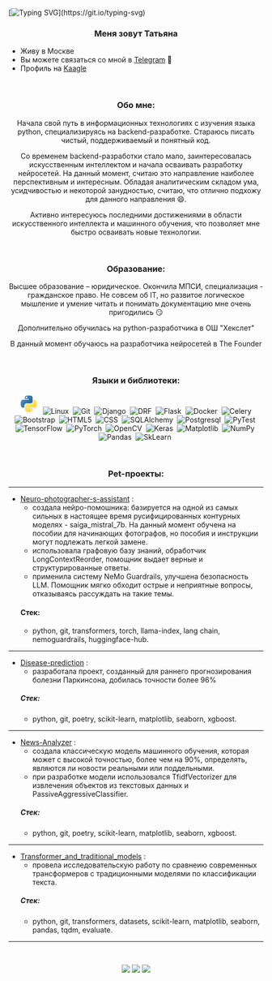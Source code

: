 [![Typing SVG](https://readme-typing-svg.herokuapp.com?font=Fira+Code&weight=600&size=25&pause=1000&color=081C24&center=true&vCenter=true&random=false&width=1200&lines=Welcome+to+my+GitHub!)](https://git.io/typing-svg)

### <div align="center">Меня зовут Татьяна </div>
- Живу в Москве
- Вы можете связаться со мной в [Telegram](https://t.me/Tarillia) 🤗
- Профиль на [Kaagle](https://www.kaggle.com/tarilia)
<br/>

### <div align="center">Обо мне:</p>
<p align="center">Начала свой путь в информационных технологиях с изучения языка python, специализируясь на backend-разработке. Стараюсь писать чистый, поддерживаемый и понятный код.</p>
<p align="center">Со временем backend-разработки стало мало, заинтересовалась искусственным интеллектом и начала осваивать разработку нейросетей. На данный момент, считаю это направление наиболее перспективным и интересным. Обладая аналитическим складом ума, усидчивостью и некоторой занудностью, считаю, что отлично подхожу для данного направления 😄.</p>
  <p align="center">Активно интересуюсь последними достижениями в области искусственного интеллекта и машинного обучения, что позволяет мне быстро осваивать новые технологии.</p>
</div>
<br/>

### <p align="center">Образование:</p>
<p align="center">Высшее образование – юридическое. Окончила МПСИ, специализация - гражданское право. Не совсем об IT, но развитое логическое мышление и умение читать и понимать документацию мне очень пригодились 😏</p>
</div>
<p align="center">Дополнительно обучилась на python-разработчика в ОШ "Хекслет"</p>
</div>
<p align="center">В данный момент обучаюсь на разработчика нейросетей в The Founder</p>
</div>
<br/>

### <p align="center">Языки и библиотеки:</p>
<div align="center">
  
<img src="https://github.com/devicons/devicon/blob/master/icons/python/python-original.svg" title="Python" alt="Python" width="40" height="40"/>&nbsp;
![Linux](https://img.shields.io/badge/-Linux-05122A?style=flat&logo=linux)&nbsp;
![Git](https://img.shields.io/badge/-Git-05122A?style=flat&logo=git)&nbsp;
![Django](https://img.shields.io/badge/-Django-05122A?style=flat&logo=django)&nbsp;
![DRF](https://img.shields.io/badge/-DRF-05122A?style=flat&logo=drf)&nbsp;
![Flask](https://img.shields.io/badge/-Flask-05122A?style=flat&logo=flask)&nbsp;
![Docker](https://img.shields.io/badge/-Docker-05122A?style=flat&logo=docker)&nbsp;
![Celery](https://img.shields.io/badge/-Celery-05122A?style=flat&logo=celery)&nbsp;
![Bootstrap](https://img.shields.io/badge/-Bootstrap-05122A?style=flat&logo=bootstrap)&nbsp;
![HTML5](https://img.shields.io/badge/-HTML5-05122A?style=flat&logo=HTML5)&nbsp;
![CSS](https://img.shields.io/badge/-CSS-05122A?style=flat&logo=CSS3)&nbsp;
![SQLAlchemy](https://img.shields.io/badge/-SQLAlchemy-05122A?style=flat&logo=SQLAlchemy)&nbsp;
![Postgresql](https://img.shields.io/badge/-Postgresql-05122A?style=flat&logo=postgresql)&nbsp;
![PyTest](https://img.shields.io/badge/-PyTest-05122A?style=flat&logo=PyTest)&nbsp;
![TensorFlow](https://img.shields.io/badge/-TensorFlow-05122A?style=flat&logo=TensorFlow)&nbsp;
![PyTorch](https://img.shields.io/badge/-PyTorch-05122A?style=flat&logo=PyTorch)&nbsp;
![OpenCV](https://img.shields.io/badge/-OpenCV-05122A?style=flat&logo=OpenCV)&nbsp;
![Keras](https://img.shields.io/badge/-Keras-05122A?style=flat&logo=Keras)&nbsp;
![Matplotlib](https://img.shields.io/badge/-Matplotlib-05122A?style=flat&logo=Matplotlib)&nbsp;
![NumPy](https://img.shields.io/badge/-NumPy-05122A?style=flat&logo=NumPy)&nbsp;
![Pandas](https://img.shields.io/badge/-Pandas-05122A?style=flat&logo=Pandas)&nbsp;
![SkLearn](https://img.shields.io/badge/-SkLearn-05122A?style=flat&logo=SkLearn)&nbsp;

</div>
<br/>

### <p align="center">Pet-проекты:</p>
_____________
  - [Neuro-photographer-s-assistant](https://github.com/Tarilia/Neuro-photographer-s-assistant) : 
     - создала нейро-помошника: базируется на одной из самых сильных в настоящее время русифицированных контурных моделях - saiga_mistral_7b. На данный момент обучена на пособии для начинающих фотографов, но пособия и инструкции могут подлежать легкой замене.
     - использовала графовую базу знаний, обработчик LongContextReorder, помощник выдает верные и структурированные ответы.
     - применила систему NeMo Guardrails, улучшена безопасность LLM. Помощник мягко обходит острые и неприятные вопросы, отказываясь рассуждать на такие темы.
     #### Стек:
     - python, git, transformers, torch, llama-index, lang chain, nemoguardrails, huggingface-hub. 
_____________
  - [Disease-prediction](https://github.com/Tarilia/Disease-prediction) :
     - разработала проект, созданный для раннего прогнозирования болезни Паркинсона, добилась точности более 96%
     ##### Стек:
     - python, git, poetry, scikit-learn, matplotlib, seaborn, xgboost. 
_____________
  - [News-Analyzer](https://github.com/Tarilia/News-Analyzer) :
     - создала классическую модель машинного обучения, которая может с высокой точностью, более чем на 90%, определять, являются ли новости реальными или поддельными.
     - при разработке модели использовался TfidfVectorizer для извлечения объектов из текстовых данных и PassiveAggressiveClassifier.
     ##### Стек:
     - python, git, poetry, scikit-learn, matplotlib, seaborn, xgboost. 
_____________
 - [Transformer_and_traditional_models](https://github.com/Tarilia/Transformer_and_traditional_models) :
    - провела исследовательскую работу по сравнеию современных трансформеров с традиционными моделями по классификации текста.
    ##### Стек: 
    - python, git, transformers, datasets, scikit-learn, matplotlib, seaborn, pandas, tqdm, evaluate.
_____________
<br/>

<div align="center">

![](http://github-profile-summary-cards.vercel.app/api/cards/profile-details?username=Tarilia&theme=default)
![](http://github-profile-summary-cards.vercel.app/api/cards/stats?username=Tarilia&theme=default)
![](http://github-profile-summary-cards.vercel.app/api/cards/productive-time?username=Tarilia&theme=default&utcOffset=8)

</div>
<br/>
